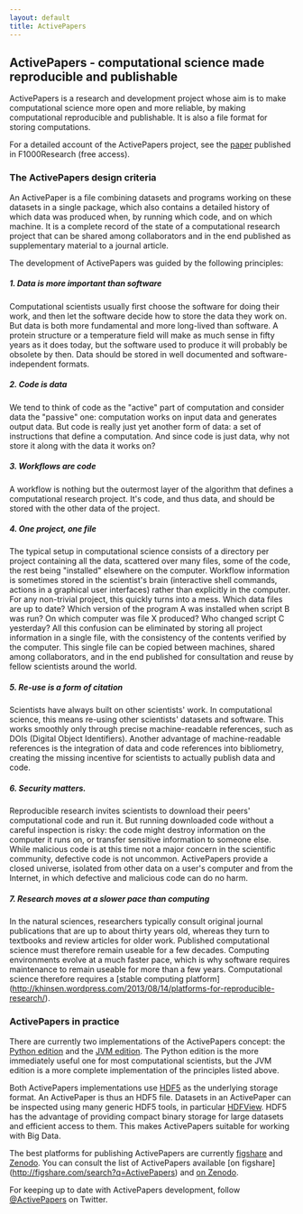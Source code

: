 ```yaml
---
layout: default
title: ActivePapers
---
```


## ActivePapers - computational science made reproducible and publishable

ActivePapers is a research and development project whose aim is to
make computational science more open and more reliable, by making
computational reproducible and publishable. It is also a file format
for storing computations.

For a detailed account of the ActivePapers project, see the
[paper](http://dx.doi.org/10.12688/f1000research.5773.3) published
in F1000Research (free access).

### The ActivePapers design criteria

An ActivePaper is a file combining datasets and programs working on
these datasets in a single package, which also contains a detailed
history of which data was produced when, by running which code, and on
which machine. It is a complete record of the state of a computational
research project that can be shared among collaborators and in the end
published as supplementary material to a journal article.

The development of ActivePapers was guided by the following principles:

##### 1. Data is more important than software

Computational scientists usually first choose the software for doing
their work, and then let the software decide how to store the data
they work on. But data is both more fundamental and more long-lived
than software. A protein structure or a temperature field will make as
much sense in fifty years as it does today, but the software used to
produce it will probably be obsolete by then. Data should be stored in
well documented and software-independent formats.

##### 2. Code is data

We tend to think of code as the "active" part of computation and
consider data the "passive" one: computation works on input data and
generates output data. But code is really just yet another form of
data: a set of instructions that define a computation. And since code
is just data, why not store it along with the data it works on?

##### 3. Workflows are code

A workflow is nothing but the outermost layer of the algorithm that
defines a computational research project. It's code, and thus data,
and should be stored with the other data of the project.

##### 4. One project, one file

The typical setup in computational science consists of a directory per
project containing all the data, scattered over many files, some of
the code, the rest being "installed" elsewhere on the computer.
Workflow information is sometimes stored in the scientist's brain
(interactive shell commands, actions in a graphical user interfaces)
rather than explicitly in the computer. For any non-trivial project,
this quickly turns into a mess. Which data files are up to date?
Which version of the program A was installed when script B was run?
On which computer was file X produced? Who changed script C yesterday?
All this confusion can be eliminated by storing all project
information in a single file, with the consistency of the contents
verified by the computer. This single file can be copied between
machines, shared among collaborators, and in the end published
for consultation and reuse by fellow scientists around the world.

##### 5. Re-use is a form of citation

Scientists have always built on other scientists' work. In
computational science, this means re-using other scientists' datasets
and software. This works smoothly only through precise
machine-readable references, such as DOIs (Digital Object Identifiers).
Another advantage of machine-readable references is the integration
of data and code references into bibliometry, creating the missing
incentive for scientists to actually publish data and code.

##### 6. Security matters.

Reproducible research invites scientists to download their peers'
computational code and run it. But running downloaded code without a
careful inspection is risky: the code might destroy information on the
computer it runs on, or transfer sensitive information to someone
else. While malicious code is at this time not a major concern in the
scientific community, defective code is not uncommon. ActivePapers
provide a closed universe, isolated from other data on a user's
computer and from the Internet, in which defective and malicious code
can do no harm.

##### 7. Research moves at a slower pace than computing

In the natural sciences, researchers typically consult original
journal publications that are up to about thirty years old, whereas
they turn to textbooks and review articles for older work.
Published computational science must therefore remain useable
for a few decades. Computing environments evolve at a much
faster pace, which is why software requires maintenance
to remain useable for more than a few years. Computational
science therefore requires a [stable computing platform]
(http://khinsen.wordpress.com/2013/08/14/platforms-for-reproducible-research/).


### ActivePapers in practice

There are currently two implementations of the ActivePapers
concept: the [Python edition](./python-edition/) and the
[JVM edition](./jvm-edition). The Python edition is the more
immediately useful one for most computational scientists, but
the JVM edition is a more complete implementation of the
principles listed above.

Both ActivePapers implementations use
[HDF5](http://www.hdfgroup.org/HDF5/) as the underlying storage
format. An ActivePaper is thus an HDF5 file. Datasets in an
ActivePaper can be inspected using many generic HDF5 tools, in
particular [HDFView](http://www.hdfgroup.org/hdf-java-html/hdfview/).
HDF5 has the advantage of providing compact binary storage for large
datasets and efficient access to them. This makes ActivePapers
suitable for working with Big Data.

The best platforms for publishing ActivePapers are currently
[figshare](http://figshare.com/) and [Zenodo](http://zenodo.org). You
can consult the list of ActivePapers available [on figshare]
(http://figshare.com/search?q=ActivePapers) and
[on Zenodo](https://zenodo.org/search?f=keyword&p="ActivePapers").

For keeping up to date with ActivePapers development,
follow [@ActivePapers](https://twitter.com/ActivePapers) on Twitter.
